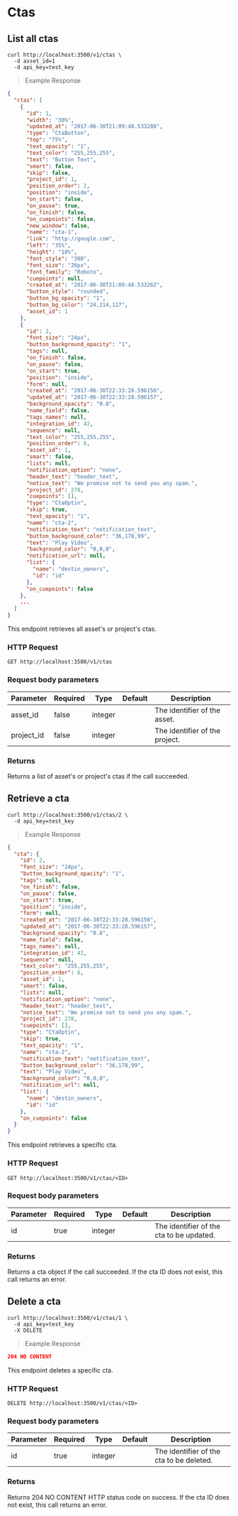 # Ctas

## List all ctas

```shell
curl http://localhost:3500/v1/ctas \
  -d asset_id=1
  -d api_key=test_key
```

> Example Response

```json
{
  "ctas": [
    {
      "id": 1,
      "width": "30%",
      "updated_at": "2017-06-30T21:09:48.533288",
      "type": "CtaButton",
      "top": "75%",
      "text_opacity": "1",
      "text_color": "255,255,255",
      "text": "Button Text",
      "smart": false,
      "skip": false,
      "project_id": 1,
      "position_order": 2,
      "position": "inside",
      "on_start": false,
      "on_pause": true,
      "on_finish": false,
      "on_cuepoints": false,
      "new_window": false,
      "name": "cta-1",
      "link": "http://google.com",
      "left": "35%",
      "height": "18%",
      "font_style": "300",
      "font_size": "26px",
      "font_family": "Roboto",
      "cuepoints": null,
      "created_at": "2017-06-30T21:09:48.533262",
      "button_style": "rounded",
      "button_bg_opacity": "1",
      "button_bg_color": "24,214,127",
      "asset_id": 1
    },
    {
      "id": 2,
      "font_size": "24px",
      "button_background_opacity": "1",
      "tags": null,
      "on_finish": false,
      "on_pause": false,
      "on_start": true,
      "position": "inside",
      "form": null,
      "created_at": "2017-06-30T22:33:28.596150",
      "updated_at": "2017-06-30T22:33:28.596157",
      "background_opacity": "0.8",
      "name_field": false,
      "tags_names": null,
      "integration_id": 42,
      "sequence": null,
      "text_color": "255,255,255",
      "position_order": 6,
      "asset_id": 1,
      "smart": false,
      "lists": null,
      "notification_option": "none",
      "header_text": "header_text",
      "notice_text": "We promise not to send you any spam.",
      "project_id": 278,
      "cuepoints": [],
      "type": "CtaOptin",
      "skip": true,
      "text_opacity": "1",
      "name": "cta-2",
      "notification_text": "notification_text",
      "button_background_color": "36,178,99",
      "text": "Play Video",
      "background_color": "0,0,0",
      "notification_url": null,
      "list": {
        "name": "destin_owners",
        "id": "id"
      },
      "on_cuepoints": false
    },
    ...
  ]
}

```

This endpoint retrieves all asset's or project's ctas.

### HTTP Request

`GET http://localhost:3500/v1/ctas`

### Request body parameters

Parameter  | Required  | Type    | Default | Description
---------  | --------- | ------- | ------- | -----------
asset_id   | false      | integer |         | The identifier of the asset.
project_id | false      | integer |         | The identifier of the project.

### Returns
Returns a list of asset's or project's ctas if the call succeeded.

<!-- /////////////////////////// SPECIFIC CTA /////////////////////////// -->

## Retrieve a cta

```shell
curl http://localhost:3500/v1/ctas/2 \
  -d api_key=test_key
```

> Example Response

```json
{
  "cta": {
    "id": 2,
    "font_size": "24px",
    "button_background_opacity": "1",
    "tags": null,
    "on_finish": false,
    "on_pause": false,
    "on_start": true,
    "position": "inside",
    "form": null,
    "created_at": "2017-06-30T22:33:28.596150",
    "updated_at": "2017-06-30T22:33:28.596157",
    "background_opacity": "0.8",
    "name_field": false,
    "tags_names": null,
    "integration_id": 42,
    "sequence": null,
    "text_color": "255,255,255",
    "position_order": 6,
    "asset_id": 1,
    "smart": false,
    "lists": null,
    "notification_option": "none",
    "header_text": "header_text",
    "notice_text": "We promise not to send you any spam.",
    "project_id": 278,
    "cuepoints": [],
    "type": "CtaOptin",
    "skip": true,
    "text_opacity": "1",
    "name": "cta-2",
    "notification_text": "notification_text",
    "button_background_color": "36,178,99",
    "text": "Play Video",
    "background_color": "0,0,0",
    "notification_url": null,
    "list": {
      "name": "destin_owners",
      "id": "id"
    },
    "on_cuepoints": false
  }
}

```

This endpoint retrieves a specific cta.

### HTTP Request

`GET http://localhost:3500/v1/ctas/<ID>`

### Request body parameters

Parameter  | Required  | Type    | Default | Description
---------  | --------- | ------- | ------- | -----------
id         | true      | integer |         | The identifier of the cta to be updated.

### Returns
Returns a cta object if the call succeeded. If the cta ID does not exist, this call returns an error.

<!-- /////////////////////////// DELETE CTA /////////////////////////// -->

## Delete a cta

```shell
curl http://localhost:3500/v1/ctas/1 \
  -d api_key=test_key
  -X DELETE
```
> Example Response

```json
204 NO CONTENT
```

This endpoint deletes a specific cta.

### HTTP Request

`DELETE http://localhost:3500/v1/ctas/<ID>`

### Request body parameters

Parameter  | Required  | Type    | Default | Description
---------  | --------- | ------- | ------- | -----------
id         | true      | integer |         | The identifier of the cta to be deleted.

### Returns
Returns 204 NO CONTENT HTTP status code on success. If the cta ID does not exist, this call returns an error.
